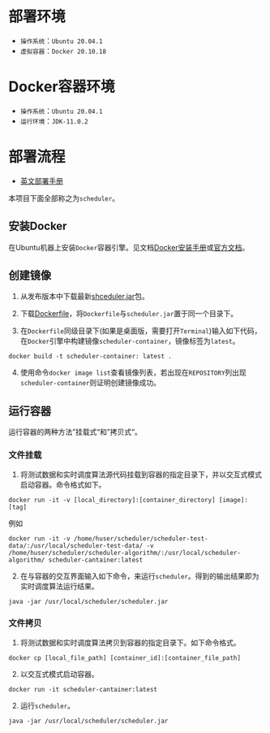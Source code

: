 # 部署环境

* `操作系统`：`Ubuntu 20.04.1`
* `虚拟容器`：`Docker 20.10.18`

# Docker容器环境

* `操作系统`：`Ubuntu 20.04.1`
* `运行环境`：`JDK-11.0.2`

# 部署流程

 * [英文部署手册](https://github.com/1501106169/scheduler/tree/master/docs/deployment-en)

本项目下面全部称之为`scheduler`。

## 安装Docker

在Ubuntu机器上安装`Docker`容器引擎。见文档[Docker安装手册](https://github.com/1501106169/scheduler/blob/master/docs/deployment/Docker.md)或[官方文档](https://docs.docker.com/get-docker/)。

## 创建镜像

1. 从发布版本中下载最新[shceduler.jar](https://github.com/1501106169/scheduler/releases)包。

2. 下载[Dockerfile](https://github.com/1501106169/scheduler/blob/master/docs/deployment/Dockerfile)，将`Dockerfile`与`scheduler.jar`置于同一个目录下。

3. 在`Dockerfile`同级目录下(如果是桌面版，需要打开`Terminal`)输入如下代码，在`Docker`引擎中构建镜像`scheduler-container`，镜像标签为`latest`。
```
docker build -t scheduler-container: latest . 
```

4. 使用命令`docker image list`查看镜像列表，若出现在`REPOSITORY`列出现`scheduler-container`则证明创建镜像成功。

## 运行容器

运行容器的两种方法”挂载式“和”拷贝式“。

### 文件挂载

1. 将测试数据和实时调度算法源代码挂载到容器的指定目录下，并以交互式模式启动容器。命令格式如下。
```
docker run -it -v [local_directory]:[container_directory] [image]:[tag]
```
例如
```
docker run -it -v /home/huser/scheduler/scheduler-test-data/:/usr/local/scheduler-test-data/ -v /home/huser/scheduler/scheduler-algorithm/:/usr/local/scheduler-algorithm/ scheduler-cantainer:latest
```

2. 在与容器的交互界面输入如下命令，来运行`scheduler`。得到的输出结果即为实时调度算法运行结果。
```
java -jar /usr/local/scheduler/scheduler.jar
```

### 文件拷贝

1. 将测试数据和实时调度算法拷贝到容器的指定目录下。如下命令格式。
```
docker cp [local_file_path] [container_id]:[container_file_path]
```

2. 以交互式模式启动容器。
```
docker run -it scheduler-cantainer:latest
```

2. 运行`scheduler`。
```
java -jar /usr/local/scheduler/scheduler.jar
```
